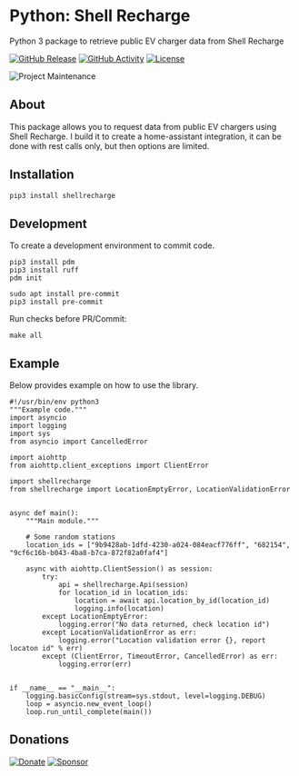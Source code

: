 # Python: Shell Recharge
Python 3 package to retrieve public EV charger data from Shell Recharge

[![GitHub Release][releases-shield]][releases]
[![GitHub Activity][commits-shield]][commits]
[![License][license-shield]](LICENSE)

![Project Maintenance][maintenance-shield]

## About

This package allows you to request data from public EV chargers using Shell Recharge.
I build it to create a home-assistant integration, it can be done with rest calls only, but then options are limited.

## Installation

```bash
pip3 install shellrecharge
```


## Development

To create a development environment to commit code.

```
pip3 install pdm
pip3 install ruff
pdm init

sudo apt install pre-commit
pip3 install pre-commit
```
Run checks before PR/Commit:
```
make all
```

## Example
Below provides example on how to use the library.

```
#!/usr/bin/env python3
"""Example code."""
import asyncio
import logging
import sys
from asyncio import CancelledError

import aiohttp
from aiohttp.client_exceptions import ClientError

import shellrecharge
from shellrecharge import LocationEmptyError, LocationValidationError


async def main():
    """Main module."""

    # Some random stations
    location_ids = ["9b9428ab-1dfd-4230-a024-084eacf776ff", "682154", "9cf6c16b-b043-4ba8-b7ca-872f82a0faf4"]

    async with aiohttp.ClientSession() as session:
        try:
            api = shellrecharge.Api(session)
            for location_id in location_ids:
                location = await api.location_by_id(location_id)
                logging.info(location)
        except LocationEmptyError:
            logging.error("No data returned, check location id")
        except LocationValidationError as err:
            logging.error("Location validation error {}, report locaton id" % err)
        except (ClientError, TimeoutError, CancelledError) as err:
            logging.error(err)


if __name__ == "__main__":
    logging.basicConfig(stream=sys.stdout, level=logging.DEBUG)
    loop = asyncio.new_event_loop()
    loop.run_until_complete(main())
```

## Donations

[![Donate](https://img.shields.io/badge/Donate-PayPal-green.svg)](https://www.paypal.me/cyberjunkynl/)
[![Sponsor][sponsor-shield]][sponsor]

[python-shellrecharge]: https://github.com/cyberjunky/python-shellrecharge
[commits-shield]: https://img.shields.io/github/commit-activity/y/cyberjunky/python-shellrecharge.svg?style=for-the-badge
[commits]: https://github.com/cyberjunky/python-shellrecharge/commits/main
[license-shield]: https://img.shields.io/github/license/cyberjunky/python-shellrecharge.svg?style=for-the-badge
[maintenance-shield]: https://img.shields.io/badge/maintainer-%40cyberjunky-blue.svg?style=for-the-badge
[releases-shield]: https://img.shields.io/github/release/cyberjunky/python-shellrecharge.svg?style=for-the-badge
[releases]: https://github.com/cyberjunky/python-shellrecharge/releases
[sponsor-shield]: https://img.shields.io/static/v1?label=Sponsor&message=%E2%9D%A4&logo=GitHub&color=%23fe8e86
[sponsor]: https://github.com/sponsors/cyberjunky
